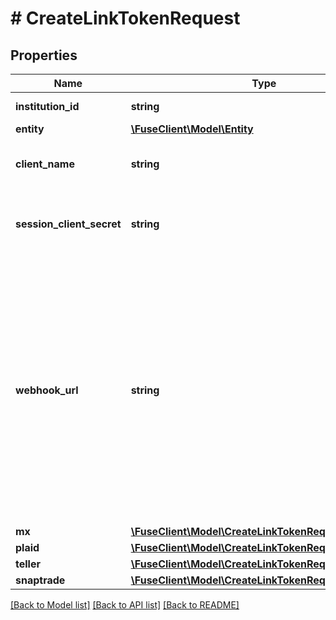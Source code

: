 # # CreateLinkTokenRequest

## Properties

Name | Type | Description | Notes
------------ | ------------- | ------------- | -------------
**institution_id** | **string** | An id that is unique for an institution. |
**entity** | [**\FuseClient\Model\Entity**](Entity.md) |  |
**client_name** | **string** | The name of your application. This is what will be displayed to users. |
**session_client_secret** | **string** | The session client secret created from the &#39;Create session client secret&#39; endpoint |
**webhook_url** | **string** | This field allows you to set a unique webhook URL for each individual entity. By specifying an entity-specific webhook URL, you can receive and process data events for each entity separately. If this field is left empty, the organization-wide webhook URL set in the sandbox/production environment will be used as the default for all entities. | [optional]
**mx** | [**\FuseClient\Model\CreateLinkTokenRequestMx**](CreateLinkTokenRequestMx.md) |  | [optional]
**plaid** | [**\FuseClient\Model\CreateLinkTokenRequestPlaid**](CreateLinkTokenRequestPlaid.md) |  | [optional]
**teller** | [**\FuseClient\Model\CreateLinkTokenRequestTeller**](CreateLinkTokenRequestTeller.md) |  | [optional]
**snaptrade** | [**\FuseClient\Model\CreateLinkTokenRequestSnaptrade**](CreateLinkTokenRequestSnaptrade.md) |  | [optional]

[[Back to Model list]](../../README.md#models) [[Back to API list]](../../README.md#endpoints) [[Back to README]](../../README.md)
